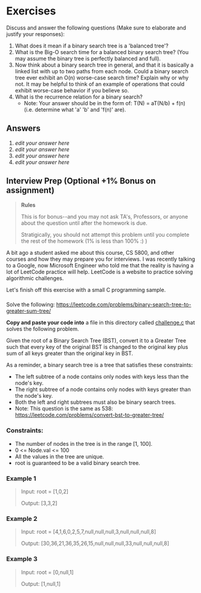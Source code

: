 # Exercises

Discuss and answer the following questions (Make sure to elaborate and justify your responses):

1. What does it mean if a binary search tree is a 'balanced tree'?
2. What is the Big-O search time for a balanced binary search tree? (You may assume the binary tree is perfectly balanced and full).
3. Now think about a binary search tree in general, and that it is basically a linked list with up to two paths from each node. Could a binary search tree ever exhibit an O(n) worse-case search time? Explain why or why not. It may be helpful to think of an example of operations that could exhibit worse-case behavior if you believe so.
4. What is the recurrence relation for a binary search?
	- Note: Your answer should be in the form of: T(N) = aT(N/b) + f(n) (i.e. determine what 'a' 'b' and 'f(n)' are).

## Answers

1. *edit your answer here*
2. *edit your answer here*
3. *edit your answer here*
4. *edit your answer here*



## Interview Prep (Optional +1% Bonus on assignment)

> **Rules** 
> 
> This is for bonus--and you may not ask TA's, Professors, or anyone about the question until after the homework is due.
> 
> Stratigically, you should not attempt this problem until you complete the rest of the homework (1% is less than 100% :) )

A bit ago a student asked me about this course, CS 5800, and other courses and how they may prepare you for interviews. I was recently talking to a Google, now Microsoft Engineer who told me that the reality is having a lot of LeetCode practice will help. LeetCode is a website to practice solving algorithmic challenges.

Let's finish off this exercise with a small C programming sample.

###

Solve the following: https://leetcode.com/problems/binary-search-tree-to-greater-sum-tree/

**Copy and paste your code into** a file in this directory called [challenge.c](./challenge.c) that solves the following problem.

Given the root of a Binary Search Tree (BST), convert it to a Greater Tree such that every key of the original BST is changed to the original key plus sum of all keys greater than the original key in BST.

As a reminder, a binary search tree is a tree that satisfies these constraints:

* The left subtree of a node contains only nodes with keys less than the node's key.
* The right subtree of a node contains only nodes with keys greater than the node's key.
* Both the left and right subtrees must also be binary search trees.
* Note: This question is the same as 538: https://leetcode.com/problems/convert-bst-to-greater-tree/

### Constraints:

* The number of nodes in the tree is in the range [1, 100].
* 0 <= Node.val <= 100
* All the values in the tree are unique.
* root is guaranteed to be a valid binary search tree.

### Example 1

> Input: root = [1,0,2]
>
> Output: [3,3,2]

### Example 2

> Input: root = [4,1,6,0,2,5,7,null,null,null,3,null,null,null,8]
> 
> Output: [30,36,21,36,35,26,15,null,null,null,33,null,null,null,8]

### Example 3

> Input: root = [0,null,1]
> 
> Output: [1,null,1]
